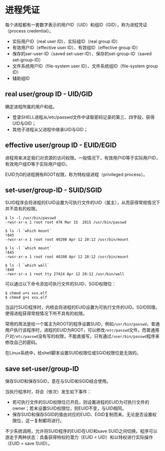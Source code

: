 进程凭证
====
每个进程都有一套数字表示的用户ID（UID）和组ID（GID），称为进程凭证（process credential）。

* 实际用户ID（real user ID）、实际组ID（real group ID）
* 有效用户ID（effective user ID）、有效组ID（effective group ID）
* 保存的ser-user-ID（saved set-user-ID）、保存的set-group-ID（saved set-group-ID）
* 文件系统用户ID（file-system user ID）、文件系统组ID（file-system group ID）
* 辅助组ID

## real user/group ID - UID/GID
确定进程所属的用户和组。

* 登录SHELL进程从/etc/passwd文件中读取密码记录的第三、四字段，获得UID与GID；
* 其他子进程从父进程中继承UID与GID；

## effective user/group ID - EUID/EGID
进程用来决定我们对资源的访问权限。一般情况下，有效用户ID等于实际用户ID，有效用户组ID等于实际用户组ID。

EUID为0的进程拥有ROOT权限，称为特权级进程（privileged process）。
## set-user/group-ID - SUID/SGID
SUID程序会将进程的EUID设置为可执行文件的UID（属主），从而获得常规情况下并不具有的权限。

    $ ls -l /usr/bin/passwd
    -rwsr-xr-x 1 root root 47K Mar 15  2015 /usr/bin/passwd

    $ ls -l `which mount`                                                                                                                                                 !845
    -rwsr-xr-x 1 root root 40208 Apr 12 20:12 /usr/bin/mount

    $ ls -l `which mount`                                                                                                                                                 !845
    -rwsr-xr-x 1 root root 40208 Apr 12 20:12 /usr/bin/mount

    $ ls -l `which wall`                                                                                                                                                  !848
    -rwxr-sr-x 1 root tty 27424 Apr 12 20:12 /usr/bin/wall

可以通过以下命令添加可执行文件的SUID、SGID权限位：

    $ chmod u+s xxx.elf
    $ chmod g+s xxx.elf

当运行SUID程序时，内核会将进程的EUID设置为可执行文件的UID。SGID同理。使得进程获得常规情况下所不具有的权限。

常用的用法是给一个属主为ROOT的程序设置SUID，例如`/usr/bin/passwd`，普通用户执行该程序时，进程的EUID为ROOT，可以修改`/etc/passwd`文件。而普通用户对`/etc/passwd`没有写的权限，不能直接写，只有通过`/user/bin/passwd`程序来修改自己的密码。

在Linux系统中，给shell脚本设置SUID权限位或SGID权限位是无效的。

## save set-user/group-ID
保存SUID和保存SGID，意在与SUID和SGID结合使用。

当执行程序时，将会（依次）发生如下事件：

* 若可执行文件的SUID权限位已开启，则设置进程的EUID为可执行文件的owner；若未设置SUID权限位，则EUID不变，与UID相同。
* 保存SUID和保存SGID的值由对应的EUID、EGID复制而来。无论是否设置权限位，这一复制都将进行。

不少系统调用，允许将SUID程序的EUID在UID和save SUID之间切换。程序可以游走于两种状态：具备获得特权的潜力（EUID = UID）和以特权进行实际操作（EUID = save SUID）。
